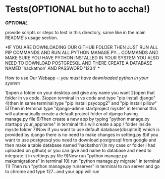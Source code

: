 # Tests(OPTIONAL but ho to accha!)

***OPTIONAL***

provide scripts or steps to test in this directory, same like in the main README's usage section.


*IF YOU ARE DOWNLOADING OUR GITHUB FOLDER THEN JUST RUN ALL PIP COMMANDS AND RUN ALL PYTHON MANAGE.PY... COMMANDS AND MAKE SURE YOU HAVE PYTHON INSTALLED IN YOUR SYSTEM
YOU ALSO NEED TO DOWNLOAD POSTGRESQL AND THERE CREATE A DATABASE NAMED 'hackathon' AND PASSWORD '1234' *

How to use Our Webapp -:
*you must have downloaded python in your system*

1)open a folder on your desktop and give any name you want
2)open that folder in vs code.
3)open terminal in vs code and type "pip install django"
4)then in same terminal type "pip install psycopg2" and "pip install pillow"
5)Then in terminal type  "django-admin startproject mysite" in terminal this will automatically create a default project folder of django having manage.py file
6)Then create a new app by typing "python manage.py startapp your_appname" in terminal this will create a app / folder inside mysite folder
7)Now if you want to use default database(dbsqlite3) which is provided by django there is no need to make changes in setting.py
8)if you want to use postgresql you need to download postgresql from google and then make a table database named 'hackathon'(in my case or folder i had uploaded on github) or you can give and name to database and need to integrate it in settings.py file
9)Now run "python manage.py makemigrations" in terminal
10) run "python manage.py migrate" in terminal
11) Then run "python manage.py runserver" in terminal to run server and go to chrome and type 127...and your app will run
